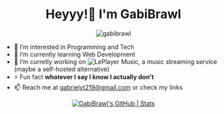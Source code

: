<h1 align="center">Heyyy!👋 I'm GabiBrawl</h1>
<p align="center"> <img src="https://komarev.com/ghpvc/?username=gabibrawl&label=Profile%20views&color=0e75b6&style=flat" alt="gabibrawl" /> </p>

- 👀 I’m interested in Programming and Tech
- 🌱 I’m currently learning Web Development
- 💞️ I’m curretly working on ![LePlayer Music](https://github.com/LePlayer-music), a music streaming service (maybe a self-hosted alternative)
- ⚡ Fun fact **whatever I say I know I actually don't**
- 📫 Reach me at gabrielyt219@gmail.com or check my links


<div align="center">
  <a href="https://quira.sh?utm_source=widgets&utm_campaign=GabiBrawl">
    <img src="https://stats.quira.sh/GabiBrawl/github?theme=dark" alt="GabiBrawl's GitHub | Stats">
  </a>
</div>

<!---
GabiBrawl/GabiBrawl is a ✨ special ✨ repository because its `README.md` (this file) appears on your GitHub profile.
You can click the Preview link to take a look at your changes.
--->

<!--img align="left" width="42%" src="https://github-readme-streak-stats.herokuapp.com/?user=gabibrawl&theme=dark" alt="gabibrawl" /-->
